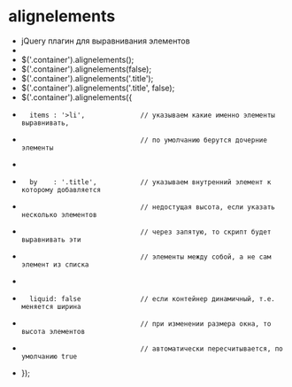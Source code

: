 # alignelements

*   jQuery плагин для выравнивания элементов
*
*   $('.container').alignelements();
*   $('.container').alignelements(false);
*   $('.container').alignelements('.title');
*   $('.container').alignelements('.title', false);
*   $('.container').alignelements({
*       items : '>li',              // указываем какие именно элементы выравнивать, 
*                                   // по умолчанию берутся дочерние элементы
*                                   
*       by    : '.title',           // указываем внутренний элемент к которому добавляется 
*                                   // недостущая высота, если указать несколько элементов 
*                                   // через запятую, то скрипт будет выравнивать эти 
*                                   // элементы между собой, а не сам элемент из списка
*                                   
*       liquid: false               // если контейнер динамичный, т.е. меняется ширина 
*                                   // при изменении размера окна, то высота элементов 
*                                   // автоматически пересчитывается, по умолчанию true
*   });
